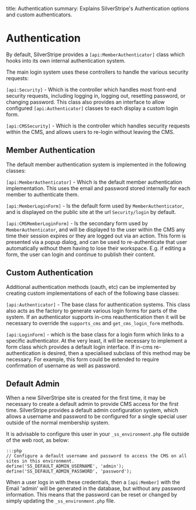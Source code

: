 title: Authentication
summary: Explains SilverStripe's Authentication options and custom authenticators. 

# Authentication

By default, SilverStripe provides a `[api:MemberAuthenticator]` class which hooks into its own internal
authentication system.

The main login system uses these controllers to handle the various security requests:

`[api:Security]` - Which is the controller which handles most front-end security requests, including logging in, logging out, resetting password, or changing password. This class also provides an interface to allow configured `[api:Authenticator]` classes to each display a custom login form.	

`[api:CMSSecurity]` - Which is the controller which handles security requests within the CMS, and allows users to re-login without leaving the CMS.

## Member Authentication

The default member authentication system is implemented in the following classes:

`[api:MemberAuthenticator]` - Which is the default member authentication implementation. This uses the email and password stored internally for each member to authenticate them.	

`[api:MemberLoginForm]` - Is the default form used by `MemberAuthenticator`, and is displayed on the public site at the url `Security/login` by default.

`[api:CMSMemberLoginForm]` - Is the secondary form used by `MemberAuthenticator`, and will be displayed to the	user within the CMS any time their session expires or they are logged out via an action. This form is	presented via a popup dialog, and can be used to re-authenticate that user automatically without them having	to lose their workspace. E.g. if editing a form, the user can login and continue to publish their content.

## Custom Authentication

Additional authentication methods (oauth, etc) can be implemented by creating custom implementations of each of the
following base classes:

`[api:Authenticator]` - The base class for authentication systems. This class also acts as the factory to generate various login forms for parts of the system. If an authenticator supports in-cms	reauthentication then it will be necessary to override the `supports_cms` and `get_cms_login_form` methods.

`[api:LoginForm]` - which is the base class for a login form which links to a specific authenticator. At the very least, it will be necessary to implement a form class which provides a default login interface. If in-cms re-authentication is desired, then a specialised subclass of this method may be necessary. For example, this form could be extended to require confirmation of username as well as password.

## Default Admin

When a new SilverStripe site is created for the first time, it may be necessary to create a default admin to provide
CMS access for the first time. SilverStripe provides a default admin configuration system, which allows a username
and password to be configured for a single special user outside of the normal membership system.

It is advisable to configure this user in your `_ss_environment.php` file outside of the web root, as below:

	:::php
	// Configure a default username and password to access the CMS on all sites in this environment.
	define('SS_DEFAULT_ADMIN_USERNAME', 'admin');
	define('SS_DEFAULT_ADMIN_PASSWORD', 'password');

When a user logs in with these credentials, then a `[api:Member]` with the Email 'admin' will be generated in
the database, but without any password information. This means that the password can be reset or changed by simply
updating the `_ss_environment.php` file.
